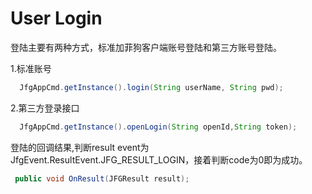 # User Login

登陆主要有两种方式，标准加菲狗客户端账号登陆和第三方账号登陆。

1.标准账号

```java
  JfgAppCmd.getInstance().login(String userName, String pwd);
```


2.第三方登录接口

```java
  JfgAppCmd.getInstance().openLogin(String openId,String token);
```

登陆的回调结果,判断result event为JfgEvent.ResultEvent.JFG_RESULT_LOGIN，接着判断code为0即为成功。

```java
 public void OnResult(JFGResult result);
```